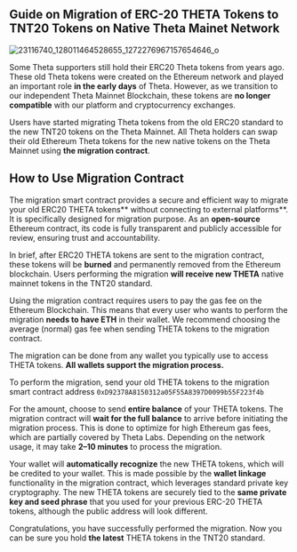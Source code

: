 ## Guide on Migration of ERC-20 THETA Tokens to TNT20 Tokens on Native Theta Mainet Network

![23116740_128011464528655_1272276967157654646_o](https://github.com/user-attachments/assets/4804cbbe-4f12-4924-a995-f61f6034eb41)

Some Theta supporters still hold their ERC20 Theta tokens from years ago. These old Theta tokens were created on the Ethereum network and played an important role **in the early days** of Theta. However, as we transition to our independent Theta Mainnet Blockchain, these tokens are **no longer compatible** with our platform and cryptocurrency exchanges.

Users have started migrating Theta tokens from the old ERC20 standard to the new TNT20 tokens on the Theta Mainnet. All Theta holders can swap their old Ethereum Theta tokens for the new native tokens on the Theta Mainnet using **the migration contract**.

## How to Use Migration Contract

The migration smart contract provides a secure and efficient way to migrate your old ERC20 THETA tokens** without connecting to external platforms**. It is specifically designed for migration purpose. As an **open-source** Ethereum contract, its code is fully transparent and publicly accessible for review, ensuring trust and accountability. 

In brief, after ERC20 THETA tokens are sent to the migration contract, these tokens will be **burned** and permanently removed from the Ethereum blockchain. Users performing the migration **will receive new THETA** native mainnet tokens in the TNT20 standard.

Using the migration contract requires users to pay the gas fee on the Ethereum Blockchain. This means that every user who wants to perform the migration **needs to have ETH** in their wallet. We recommend choosing the average (normal) gas fee when sending THETA tokens to the migration 
contract.

The migration can be done from any wallet you typically use to access THETA tokens. **All wallets support the migration process.**

To perform the migration, send your old THETA tokens to the migration smart contract address `0xD92378A8150312a05F55A8397D0099b55F223f4b`

For the amount, choose to send **entire balance** of your THETA tokens. The migration contract will **wait for the full balance** to arrive before initiating the migration process. This is done to optimize for high Ethereum gas fees, which are partially covered by Theta Labs. Depending on the network usage, it may take **2–10 minutes** to process the migration.

Your wallet will **automatically recognize** the new THETA tokens, which will be credited to your wallet. This is made possible by the **wallet linkage** functionality in the migration contract, which leverages standard private key cryptography. The new THETA tokens are securely tied to the **same private key and seed phrase** that you used for your previous ERC-20 THETA tokens, although the public address will look different. 

Congratulations, you have successfully performed the migration. Now you can be sure you hold **the latest** THETA tokens in the TNT20 standard.
